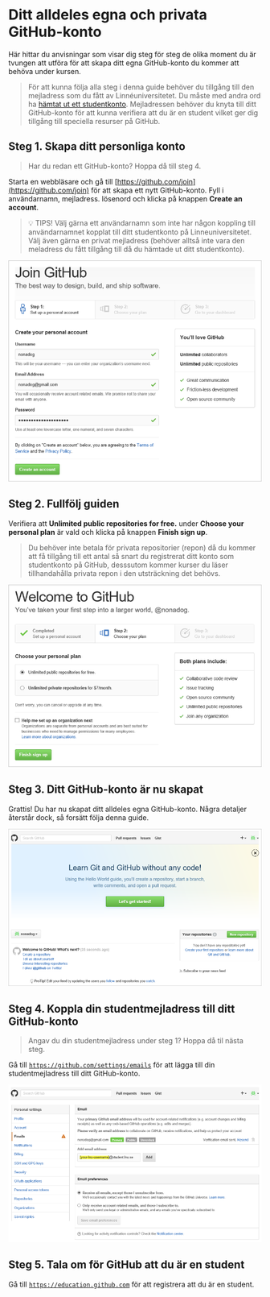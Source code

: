 # Ditt alldeles egna och privata GitHub-konto

Här hittar du anvisningar som visar dig steg för steg de olika moment du är tvungen att utföra för att skapa ditt egna GitHub-konto du kommer att behöva under kursen.

>För att kunna följa alla steg i denna guide behöver du tillgång till den mejladress som du fått av Linnéuniversitetet. Du måste med andra ord ha [hämtat ut ett studentkonto](https://lnu.se/utbildning/under-studierna/it-och-support/guider/studentkonto/skapa-ett-studentkonto/). Mejladressen behöver du knyta till ditt GitHub-konto för att kunna verifiera att du är en student vilket ger dig tillgång till speciella resurser på GitHub. 

## Steg 1. Skapa ditt personliga konto

> Har du redan ett GitHub-konto? Hoppa då till steg 4. 

Starta en webbläsare och gå till [https://github.com/join](https://github.com/join) för att skapa ett nytt GitHub-konto. Fyll i användarnamn, mejladress. lösenord och klicka på knappen __Create an account__.

> :bulb: TIPS! Välj gärna ett användarnamn som inte har någon koppling till användarnamnet kopplat till ditt studentkonto på Linneuniversitetet. Välj även gärna en privat mejladress (behöver alltså inte vara den meladress du fått tillgång till då du hämtade ut ditt studentkonto).

![Join GitHub](bilder/join-github.png)

## Steg 2. Fullfölj guiden

Verifiera att __Unlimited public repositories for free.__ under __Choose your personal plan__ är vald och klicka på knappen __Finish sign up__.

> Du behöver inte betala för privata repositorier (repon) då du kommer att få tillgång till ett antal så snart du registrerat ditt konto som studentkonto på GitHub, desssutom kommer kurser du läser tillhandahålla privata repon i den utsträckning det behövs.

![Welcome to GitHub](bilder/welcome-to-github.png)

## Steg 3. Ditt GitHub-konto är nu skapat

Grattis! Du har nu skapat ditt alldeles egna GitHub-konto. Några detaljer återstår dock, så forsätt följa denna guide.

![What's next](bilder/whats-next.png)

## Steg 4. Koppla din studentmejladress till ditt GitHub-konto

> Angav du din studentmejladress under steg 1? Hoppa då til nästa steg.

Gå till [`https://github.com/settings/emails`](https://github.com/settings/emails) för att lägga till din studentmejladress till ditt GitHub-konto.

![Settings - Emails](bilder/settings-emails.png)

## Steg 5. Tala om för GitHub att du är en student

Gå till [`https://education.github.com`](https://education.github.com) för att registrera att du är en student.

